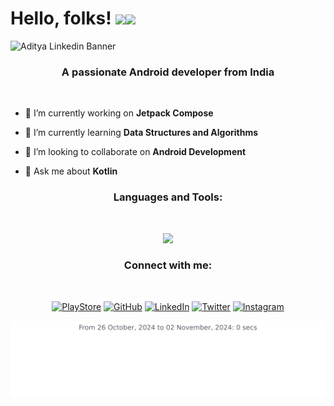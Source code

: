 # Hello, folks! <img src="https://raw.githubusercontent.com/avinal/avinal/main/images/butterfly.gif" width=30%><img src="https://raw.githubusercontent.com/avinal/avinal/main/images/dog.gif" width=20%>

![Aditya Linkedin Banner](https://github-production-user-asset-6210df.s3.amazonaws.com/94394661/382555849-86b6ac04-b302-4dfd-b392-a5925b7b6a9c.png?X-Amz-Algorithm=AWS4-HMAC-SHA256&X-Amz-Credential=AKIAVCODYLSA53PQK4ZA%2F20241103%2Fus-east-1%2Fs3%2Faws4_request&X-Amz-Date=20241103T075951Z&X-Amz-Expires=300&X-Amz-Signature=fc5463f4b588ecf123eabfee0b00992934cd0c3c805ff7688588a4caf6d9400d&X-Amz-SignedHeaders=host)

<h3 align="center">A passionate Android developer from India</h3>
<br>

- 🔭 I’m currently working on **Jetpack Compose**

- 🌱 I’m currently learning **Data Structures and Algorithms**

- 👯 I’m looking to collaborate on **Android Development**

- 💬 Ask me about **Kotlin**

<h3 align="center">Languages and Tools:</h3>
<br>

<p align="center">
  <a href="https://skillicons.dev">
    <img src="https://skillicons.dev/icons?i=androidstudio,kotlin,spring,gradle,idea,mongodb,sqlite,firebase,flask,git,cpp,java,c" />
  </a>
</p>


<h3 align="center">Connect with me:</h3>
<br>
<p align="center">
  <a href="https://play.google.com/store/apps/developer?id=Sparklead"><img src="https://i.imgur.com/Fp9IWUJ.png" width="48" alt="PlayStore" data-canonical-src="" style="max-width:100%;"></a>
<a href="https://github.com/Aditya-gupta99"><img src="https://i.imgur.com/Rlmx2cI.png" alt="GitHub" data-canonical-src="https://img.icons8.com/bubbles/50/000000/github.png" style="max-width:100%;"></a>
<a href="https://linkedin.com/in/aditya-gupta-009520226" target="blank"><img src="https://i.imgur.com/5Y24cAi.png" alt="LinkedIn" data-canonical-src="https://img.icons8.com/bubbles/50/000000/linkedin.png" style="max-width:100%;"></a>
 	<a href="https://twitter.com/Aditya_Gupta_99" rel="nofollow"><img src="https://i.imgur.com/ADssleU.png" alt="Twitter" data-canonical-src="https://img.icons8.com/bubbles/50/000000/twitter-circled.png" style="max-width:100%;"></a>
  <a href="mailto:adityagupta9936ad@gmail.com"><img src="https://i.imgur.com/4foiPox.png" alt="Instagram" data-canonical-src="https://img.icons8.com/bubbles/50/000000/email.png" style="max-width:100%;"></a>
</p>

<img
  src="https://raw.githubusercontent.com/Aditya-gupta99/Aditya-gupta99/main/images/stat.svg"
  alt="Aditya-gupta99 WakaTime Activity"
/>
